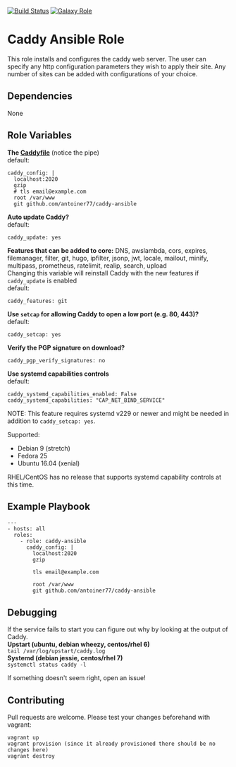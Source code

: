 [![Build Status](https://travis-ci.org/antoiner77/caddy-ansible.svg?branch=master)](https://travis-ci.org/antoiner77/caddy-ansible)
[![Galaxy Role](https://img.shields.io/badge/ansible--galaxy-caddy-blue.svg)](https://galaxy.ansible.com/antoiner77/caddy/)

Caddy Ansible Role
=========

This role installs and configures the caddy web server. The user can specify any http configuration parameters they wish to apply their site. Any number of sites can be added with configurations of your choice.

Dependencies
------------
None

Role Variables
--------------

**The [Caddyfile](https://caddyserver.com/docs/caddyfile)** (notice the pipe)<br>
default:
```
caddy_config: |
  localhost:2020
  gzip
  # tls email@example.com
  root /var/www
  git github.com/antoiner77/caddy-ansible
```
**Auto update Caddy?**<br>
default:
```
caddy_update: yes
```
**Features that can be added to core:** DNS, awslambda, cors, expires, filemanager, filter, git, hugo, ipfilter, jsonp, jwt, locale, mailout, minify, multipass, prometheus, ratelimit, realip, search, upload<br>
Changing this variable will reinstall Caddy with the new features if `caddy_update` is enabled<br>
default:
```
caddy_features: git
```
**Use `setcap` for allowing Caddy to open a low port (e.g. 80, 443)?**<br>
default:
```
caddy_setcap: yes
```
**Verify the PGP signature on download?**<br>
```
caddy_pgp_verify_signatures: no
```
**Use systemd capabilities controls**<br>
default:
```
caddy_systemd_capabilities_enabled: False
caddy_systemd_capabilities: "CAP_NET_BIND_SERVICE"
```
NOTE: This feature requires systemd v229 or newer and might be needed in addition to `caddy_setcap: yes`.

Supported:
* Debian 9 (stretch)
* Fedora 25
* Ubuntu 16.04 (xenial)

RHEL/CentOS has no release that supports systemd capability controls at this time.


Example Playbook
----------------
```
---
- hosts: all
  roles:
    - role: caddy-ansible
      caddy_config: |
        localhost:2020
        gzip

        tls email@example.com

        root /var/www
        git github.com/antoiner77/caddy-ansible
```

Debugging
---------
If the service fails to start you can figure out why by looking at the output of Caddy.<br>
**Upstart (ubuntu, debian wheezy, centos/rhel 6)**<br>
`tail /var/log/upstart/caddy.log`<br>
**Systemd (debian jessie, centos/rhel 7)**<br>
`systemctl status caddy -l`

If something doesn't seem right, open an issue!

Contributing
------------
Pull requests are welcome. Please test your changes beforehand with vagrant:
```
vagrant up
vagrant provision (since it already provisioned there should be no changes here)
vagrant destroy
```
